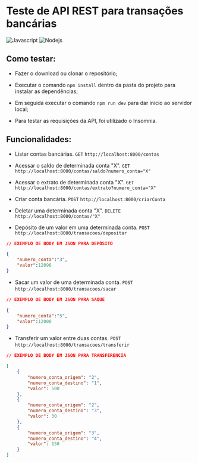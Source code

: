 # Teste de API REST para transações bancárias
<img alt="Javascript" src="https://img.shields.io/badge/JavaScript-323330?style=for-the-badge&logo=javascript&logoColor=F7DF1E"> <img src="https://img.shields.io/badge/Node.js-43853D?style=for-the-badge&logo=node.js&logoColor=white" alt="Nodejs">

## Como testar:

- Fazer o download ou clonar o repositório;

- Executar o comando ``npm install`` dentro da pasta do projeto para instalar as dependências;

- Em seguida executar o comando ``npm run dev`` para dar início ao servidor local;

- Para testar as requisições da API, foi utilizado o Insomnia.

## Funcionalidades:

- Listar contas bancárias. ``GET`` ``http://localhost:8000/contas``

- Acessar o saldo de determinada conta "X". ``GET`` ``http://localhost:8000/contas/saldo?numero_conta="X"``

- Acessar o extrato de determinada conta "X". ``GET`` ``http://localhost:8000/contas/extrato?numero_conta="X"``

- Criar conta bancária. ``POST`` ``http://localhost:8000/criarConta``

- Deletar uma determinada conta "X". ``DELETE`` ``http://localhost:8000/contas/"X"``

- Depósito de um valor em uma determinada conta. ``POST`` ``http://localhost:8000/transacoes/depositar``

```json
// EXEMPLO DE BODY EM JSON PARA DEPÓSITO

{
	"numero_conta":"3",
	"valor":12096
}
```
- Sacar um valor de uma determinada conta. ``POST`` ``http://localhost:8000/transacoes/sacar``

```json
// EXEMPLO DE BODY EM JSON PARA SAQUE

{
	"numero_conta":"5",
	"valor":12000
}
```

- Transferir um valor entre duas contas. ``POST`` ``http://localhost:8000/transacoes/transferir``

```json
// EXEMPLO DE BODY EM JSON PARA TRANSFERENCIA

[
	{
		"numero_conta_origem": "2",
		"numero_conta_destino": "1",
		"valor": 500
	},
	{
		"numero_conta_origem": "2",
		"numero_conta_destino": "3",
		"valor": 30
	},
	{
		"numero_conta_origem": "3",
		"numero_conta_destino": "4",
		"valor": 150
	}
]

```

